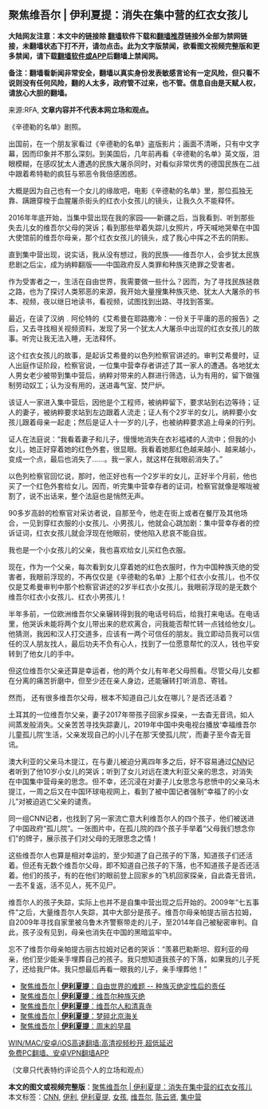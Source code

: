  <h2>聚焦维吾尔 | 伊利夏提：消失在集中营的红衣女孩儿</h2> <p class="notice"><b>大陆网友注意：本文中的链接除 <a href="https://github.com/bannedbook/fanqiang" >翻墙</a>软件下载和<a href="https://github.com/killgcd/justmysocks/blob/master/README.md">翻墙推荐</a>链接外全部为禁网链接，未翻墙状态下打不开，请勿点击。此为文字版禁闻，欲看图文视频完整版和更多禁闻，请下载<a href="https://github.com/bannedbook/fanqiang">翻墙软件或APP</a>后翻墙上禁闻网。</p><p>备注：翻墙看新闻非常安全，翻墙以真实身份发表敏感言论有一定风险，但只看不说则没有任何风险，翻的人太多，政府管不过来，也不管。信息自由是天赋人权，请放心大胆的翻墙。</b></p>  <div class="entry"> <p>来源:RFA, <strong>文章内容并不代表本网立场和观点。</strong></p> <p>&#12298;&#36763;&#24503;&#21202;&#30340;&#21517;&#21333;&#12299;&#21095;&#29031;&#12290;             </p> <p>&#20986;&#22269;&#21069;&#65292;&#22312;&#19968;&#20010;&#26379;&#21451;&#23478;&#30475;&#36807;&#12298;&#36763;&#24503;&#21202;&#30340;&#21517;&#21333;&#12299;&#30423;&#29256;&#24433;&#29255;&#65307;&#30011;&#38754;&#19981;&#28165;&#26224;&#65292;&#21482;&#26377;&#20013;&#25991;&#23383;&#24149;&#65292;&#22240;&#32780;&#21360;&#35937;&#24182;&#19981;&#37027;&#20040;&#28145;&#21051;&#12290;&#21040;&#32654;&#22269;&#21518;&#65292;&#20960;&#24180;&#21069;&#20877;&#30475;&#12298;&#36763;&#24503;&#21202;&#30340;&#21517;&#21333;&#12299;&#33521;&#25991;&#29256;&#65292;&#27882;&#30524;&#27169;&#31946;&#65292;&#22312;&#24863;&#21497;&#29369;&#22826;&#20154;&#36973;&#36935;&#30340;&#27665;&#26063;&#22823;&#23648;&#26432;&#21516;&#26102;&#65292;&#23545;&#30475;&#20284;&#38750;&#24120;&#20248;&#31168;&#30340;&#24503;&#22269;&#27665;&#26063;&#22312;&#20108;&#25112;&#20013;&#36319;&#30528;&#24076;&#29305;&#21202;&#30340;&#30127;&#29378;&#19982;&#37034;&#24694;&#20196;&#25105;&#20493;&#24863;&#22256;&#24785;&#12290;</p> <p>&#22823;&#27010;&#26159;&#22240;&#20026;&#33258;&#24049;&#20063;&#26377;&#19968;&#20010;&#22899;&#20799;&#30340;&#32536;&#25925;&#21543;&#65292;&#30005;&#24433;&#12298;&#36763;&#24503;&#21202;&#30340;&#21517;&#21333;&#12299;&#37324;&#65292;&#37027;&#20301;&#23396;&#29420;&#26080;&#38752;&#12289;&#36434;&#36314;&#31359;&#26797;&#20110;&#34880;&#33125;&#23648;&#26432;&#34903;&#22836;&#30340;&#32418;&#34915;&#23567;&#22899;&#23401;&#20799;&#30340;&#38236;&#22836;&#65292;&#35753;&#25105;&#20037;&#20037;&#19981;&#33021;&#37322;&#24576;&#12290;</p> <p>2016&#24180;&#24180;&#24213;&#24320;&#22987;&#65292;&#24403;&#38598;&#20013;&#33829;&#20986;&#29616;&#22312;&#25105;&#30340;&#23478;&#22253;&#8212;&#8212;&#26032;&#30086;&#20043;&#21518;&#65292;&#24403;&#25105;&#30475;&#21040;&#12289;&#21548;&#21040;&#37027;&#20123;&#22833;&#21435;&#20799;&#22899;&#30340;&#32500;&#21566;&#23572;&#29238;&#27597;&#30340;&#21741;&#35785;&#65307;&#30475;&#21040;&#37027;&#20123;&#20030;&#30528;&#22833;&#36394;&#20799;&#22899;&#29031;&#29255;&#65292;&#21628;&#22825;&#21898;&#22320;&#21741;&#26197;&#22312;&#20013;&#22269;&#22823;&#20351;&#39302;&#21069;&#30340;&#32500;&#21566;&#23572;&#27597;&#20146;&#65292;&#37027;&#20010;&#32418;&#34915;&#22899;&#23401;&#20799;&#30340;&#38236;&#22836;&#65292;&#25104;&#20102;&#25105;&#24515;&#20013;&#25381;&#20043;&#19981;&#21435;&#30340;&#38452;&#24433;&#12290;</p> <p>&#30452;&#21040;&#38598;&#20013;&#33829;&#20986;&#29616;&#65292;&#35828;&#23454;&#35805;&#65292;&#25105;&#20174;&#27809;&#26377;&#24819;&#36807;&#65292;&#25105;&#30340;&#27665;&#26063;&#8212;&#8212;&#32500;&#21566;&#23572;&#20154;&#65292;&#20250;&#27493;&#29369;&#22826;&#27665;&#26063;&#24754;&#21095;&#20043;&#21518;&#23576;&#65292;&#25104;&#20026;&#32435;&#31929;&#32763;&#29256;&#8212;&#8212;&#20013;&#22269;&#25919;&#24220;&#21453;&#20154;&#31867;&#32618;&#21644;&#31181;&#26063;&#28781;&#32477;&#32618;&#20043;&#21463;&#23475;&#32773;&#12290;</p>  <p>&#20316;&#20026;&#21463;&#23475;&#32773;&#20043;&#19968;&#65292;&#29983;&#27963;&#22312;&#33258;&#30001;&#19990;&#30028;&#65292;&#25105;&#38656;&#35201;&#20570;&#19968;&#20123;&#20160;&#20040;&#65311;&#22240;&#32780;&#65292;&#20026;&#20102;&#23547;&#25214;&#27665;&#26063;&#25327;&#25937;&#20043;&#36335;&#65292;&#20063;&#20026;&#20102;&#25506;&#35752;&#20154;&#31867;&#37034;&#24694;&#30340;&#26469;&#28304;&#65292;&#25105;&#24320;&#22987;&#22823;&#37327;&#25628;&#38598;&#31181;&#26063;&#28781;&#32477;&#12289;&#29369;&#22826;&#20154;&#22823;&#23648;&#26432;&#30340;&#20070;&#26412;&#12289;&#35270;&#39057;&#65292;&#22812;&#20197;&#32487;&#26085;&#22320;&#35835;&#20070;&#65292;&#30475;&#35270;&#39057;&#65292;&#35797;&#22270;&#25214;&#21040;&#20986;&#36335;&#12289;&#23547;&#25214;&#21040;&#31572;&#26696;&#12290;</p> <p>&#26368;&#36817;&#65292;&#22312;&#35835;&#20102;&#27721;&#32435;&#65106;&#38463;&#20262;&#29305;&#30340;&#12298;&#33406;&#24076;&#26364;&#22312;&#32822;&#36335;&#25746;&#20919;&#65306;&#19968;&#20221;&#20851;&#20110;&#24179;&#24248;&#30340;&#24694;&#30340;&#25253;&#21578;&#12299;&#20043;&#21518;&#65292;&#21448;&#21435;&#23547;&#25214;&#30456;&#20851;&#35270;&#39057;&#36164;&#26009;&#65292;&#21457;&#29616;&#20102;&#21478;&#19968;&#20010;&#29369;&#22826;&#20154;&#22823;&#23648;&#26432;&#20013;&#20986;&#29616;&#30340;&#32418;&#34915;&#22899;&#23401;&#20799;&#30340;&#25925;&#20107;&#12290;&#21548;&#23436;&#35753;&#25105;&#26080;&#27861;&#20837;&#30561;&#65292;&#26080;&#27861;&#37322;&#24576;&#12290;</p> <p>&#36825;&#20010;&#32418;&#34915;&#22899;&#23401;&#20799;&#30340;&#25925;&#20107;&#65292;&#26159;&#36215;&#35785;&#33406;&#24076;&#26364;&#30340;&#20197;&#33394;&#21015;&#26816;&#23519;&#23448;&#35762;&#36848;&#30340;&#12290;&#23457;&#21028;&#33406;&#24076;&#26364;&#26102;&#65292;&#35777;&#20154;&#20986;&#24237;&#20316;&#35777;&#38454;&#27573;&#65292;&#26816;&#23519;&#23448;&#35828;&#65292;&#19968;&#20301;&#38598;&#20013;&#33829;&#24184;&#23384;&#32773;&#35762;&#36848;&#20102;&#20854;&#19968;&#23478;&#20154;&#30340;&#36973;&#36935;&#12290;&#21508;&#22320;&#29369;&#22826;&#20154;&#30007;&#22899;&#32769;&#23569;&#34987;&#24102;&#21040;&#38598;&#20013;&#33829;&#21518;&#65292;&#32435;&#31929;&#23545;&#24102;&#26469;&#30340;&#20154;&#32676;&#36827;&#34892;&#31579;&#36873;&#65292;&#35748;&#20026;&#26377;&#29992;&#30340;&#65292;&#30041;&#19979;&#20570;&#24378;&#21046;&#21171;&#21160;&#22900;&#24037;&#65307;&#35748;&#20026;&#27809;&#26377;&#29992;&#30340;&#65292;&#36865;&#36827;&#27602;&#27668;&#23460;&#12289;&#28954;&#23608;&#28809;&#12290;</p> <p>&#35813;&#35777;&#20154;&#19968;&#23478;&#36827;&#20837;&#38598;&#20013;&#33829;&#21518;&#65292;&#22240;&#20182;&#26159;&#20010;&#24037;&#31243;&#24072;&#65292;&#34987;&#32435;&#31929;&#30041;&#19979;&#65292;&#35201;&#27714;&#31449;&#21040;&#21491;&#36793;&#31561;&#24453;&#65307;&#35777;&#20154;&#30340;&#22971;&#23376;&#65292;&#34987;&#32435;&#31929;&#35201;&#27714;&#31449;&#21040;&#24038;&#36793;&#36319;&#30528;&#20154;&#27969;&#36208;&#65307;&#35777;&#20154;&#26377;&#20010;2&#23681;&#21322;&#30340;&#22899;&#20799;&#65292;&#32435;&#31929;&#35201;&#23567;&#22899;&#23401;&#20799;&#36319;&#30528;&#27597;&#20146;&#19968;&#36215;&#36208;&#65307;&#28982;&#21518;&#26159;&#35777;&#20154;&#21313;&#19968;&#23681;&#30340;&#20799;&#23376;&#65292;&#20063;&#34987;&#32435;&#31929;&#35201;&#27714;&#36861;&#19978;&#27597;&#20146;&#30340;&#34892;&#21015;&#12290;</p> <p>&#35777;&#20154;&#22312;&#27861;&#24237;&#35828;&#65306;&#8220;&#25105;&#30475;&#30528;&#22971;&#23376;&#21644;&#20799;&#23376;&#65292;&#24930;&#24930;&#22320;&#28040;&#22833;&#22312;&#34915;&#34923;&#35124;&#35099;&#30340;&#20154;&#27969;&#20013;&#65307;&#20294;&#25105;&#30340;&#23567;&#22899;&#20799;&#65292;&#22905;&#27491;&#22909;&#31359;&#30528;&#22905;&#30340;&#32418;&#33394;&#22806;&#22871;&#65292;&#24456;&#26174;&#30524;&#12290;&#25105;&#30475;&#30528;&#22905;&#37027;&#32418;&#33394;&#36234;&#26469;&#36234;&#23567;&#12289;&#36234;&#26469;&#36234;&#23567;&#65292;&#21464;&#25104;&#19968;&#20010;&#28857;&#65292;&#26368;&#21518;&#20063;&#28040;&#22833;&#20102;&#8230;&#8230;&#12290;&#25105;&#19968;&#23478;&#20154;&#65292;&#23601;&#36825;&#26679;&#22312;&#25105;&#30524;&#21069;&#28040;&#22833;&#20102;&#12290;&#8221;</p> <p>&#20197;&#33394;&#21015;&#26816;&#23519;&#23448;&#22238;&#24518;&#35828;&#65292;&#37027;&#26102;&#65292;&#20182;&#27491;&#22909;&#20063;&#26377;&#19968;&#20010;2&#23681;&#21322;&#30340;&#22899;&#20799;&#65292;&#27491;&#22909;&#21322;&#20010;&#26376;&#21069;&#65292;&#20182;&#20063;&#20080;&#20102;&#19968;&#20010;&#32418;&#33394;&#22806;&#22871;&#32473;&#22899;&#20799;&#12290;&#22240;&#32780;&#65292;&#21548;&#23436;&#38598;&#20013;&#33829;&#24184;&#23384;&#32773;&#30340;&#35777;&#35789;&#65292;&#26816;&#23519;&#23448;&#23601;&#20687;&#26159;&#21897;&#21657;&#34987;&#21106;&#20102;&#65292;&#35828;&#19981;&#20986;&#35805;&#26469;&#65292;&#25972;&#20010;&#27861;&#24237;&#20063;&#26159;&#24708;&#28982;&#26080;&#22768;&#12290;</p>  <p>90&#22810;&#23681;&#39640;&#40836;&#30340;&#26816;&#23519;&#23448;&#23545;&#37319;&#35775;&#32773;&#35828;&#65292;&#33258;&#37027;&#33267;&#20170;&#65292;&#20182;&#36208;&#22312;&#34903;&#19978;&#25110;&#32773;&#22312;&#39184;&#21381;&#21450;&#20854;&#20182;&#22330;&#21512;&#65292;&#19968;&#35265;&#21040;&#31359;&#32418;&#34915;&#26381;&#30340;&#23567;&#22899;&#23401;&#20799;&#12289;&#23567;&#30007;&#23401;&#20799;&#65292;&#20182;&#23601;&#20250;&#24515;&#36339;&#21152;&#21095;&#65306;&#38598;&#20013;&#33829;&#24184;&#23384;&#32773;&#30340;&#25511;&#35785;&#35777;&#35789;&#65292;&#32418;&#34915;&#22899;&#23401;&#20799;&#23601;&#20250;&#28014;&#29616;&#22312;&#20182;&#30524;&#21069;&#65292;&#20351;&#20182;&#38519;&#20837;&#24754;&#21696;&#19981;&#33021;&#33258;&#25300;&#12290;</p> <p>&#25105;&#20063;&#26159;&#19968;&#20010;&#23567;&#22899;&#23401;&#20799;&#30340;&#29238;&#20146;&#65292;&#25105;&#20063;&#21916;&#27426;&#32473;&#22899;&#20799;&#20080;&#32418;&#33394;&#34915;&#26381;&#12290;</p> <p>&#29616;&#22312;&#65292;&#20316;&#20026;&#19968;&#20010;&#29238;&#20146;&#65292;&#27599;&#27425;&#30475;&#21040;&#22899;&#20799;&#31359;&#30528;&#22905;&#30340;&#32418;&#33394;&#34915;&#26381;&#26102;&#65292;&#20316;&#20026;&#20013;&#22269;&#31181;&#26063;&#28781;&#32477;&#30340;&#21463;&#23475;&#32773;&#65292;&#25105;&#30524;&#21069;&#28014;&#29616;&#30340;&#65292;&#19981;&#20877;&#20165;&#20165;&#26159;&#12298;&#36763;&#24503;&#21202;&#30340;&#21517;&#21333;&#12299;&#19978;&#37027;&#20010;&#32418;&#34915;&#23567;&#22899;&#23401;&#20799;&#65292;&#20063;&#19981;&#20165;&#20165;&#26159;&#33406;&#24076;&#26364;&#23457;&#21028;&#20013;&#37027;&#20010;&#26816;&#23519;&#23448;&#35762;&#36848;&#30340;2&#23681;&#21322;&#32418;&#34915;&#23567;&#22899;&#23401;&#20799;&#65292;&#25105;&#30524;&#21069;&#28014;&#29616;&#30340;&#26159;&#26080;&#25968;&#20010;&#32500;&#21566;&#23572;&#32418;&#34915;&#23567;&#22899;&#23401;&#20799;&#12289;&#32418;&#34915;&#23567;&#30007;&#23401;&#20799;&#65281;</p> <p>&#21322;&#24180;&#22810;&#21069;&#65292;&#19968;&#20301;&#27431;&#27954;&#32500;&#21566;&#23572;&#29238;&#20146;&#36759;&#36716;&#24471;&#21040;&#25105;&#30340;&#30005;&#35805;&#21495;&#30721;&#21518;&#65292;&#32473;&#25105;&#25171;&#26469;&#30005;&#35805;&#12290;&#22312;&#30005;&#35805;&#37324;&#65292;&#20182;&#21741;&#35785;&#26410;&#33021;&#23558;&#20004;&#20010;&#22899;&#20799;&#24102;&#20986;&#26469;&#30340;&#24754;&#27426;&#31163;&#21512;&#65292;&#38382;&#25105;&#33021;&#21542;&#24110;&#24537;&#36716;&#19968;&#28857;&#38065;&#32473;&#20182;&#22899;&#20799;&#12290;&#20182;&#29468;&#27979;&#65292;&#25105;&#22240;&#21644;&#27721;&#20154;&#25171;&#20132;&#36947;&#22810;&#65292;&#24212;&#35813;&#26377;&#19968;&#20004;&#20010;&#21487;&#20449;&#20219;&#30340;&#26379;&#21451;&#12290;&#25105;&#31435;&#21363;&#21160;&#21592;&#25105;&#21487;&#20197;&#20449;&#20219;&#30340;&#27721;&#20154;&#26379;&#21451;&#25214;&#20154;&#65292;&#26368;&#21518;&#21151;&#22827;&#19981;&#36127;&#26377;&#24515;&#20154;&#65292;&#25214;&#21040;&#20102;&#19968;&#20301;&#24895;&#24847;&#24110;&#24537;&#30340;&#27721;&#20154;&#65292;&#38065;&#20063;&#24179;&#23433;&#36716;&#21040;&#20102;&#20182;&#22899;&#20799;&#30340;&#25163;&#20013;&#12290;</p> <p>&#20294;&#36825;&#20301;&#32500;&#21566;&#23572;&#29238;&#20146;&#36824;&#31639;&#26159;&#24184;&#36816;&#32773;&#65292;&#20182;&#30340;&#20004;&#20010;&#22899;&#20799;&#26377;&#24180;&#32769;&#29238;&#27597;&#29031;&#30475;&#12290;&#23613;&#31649;&#29238;&#27597;&#20799;&#22899;&#37117;&#22312;&#20998;&#31163;&#30340;&#30171;&#33510;&#25240;&#30952;&#20013;&#65292;&#20294;&#33267;&#23569;&#36824;&#22312;&#20146;&#20154;&#36523;&#36793;&#65292;&#36824;&#33021;&#36759;&#36716;&#25171;&#21548;&#28040;&#24687;&#12289;&#23492;&#38065;&#12290;</p> <p>&#28982;&#32780;&#65292; &#36824;&#26377;&#24456;&#22810;&#32500;&#21566;&#23572;&#29238;&#27597;&#65292;&#26681;&#26412;&#19981;&#30693;&#36947;&#33258;&#24049;&#20799;&#22899;&#22312;&#21738;&#20799;&#65311;&#26159;&#21542;&#36824;&#27963;&#30528;&#65311;</p>  <p>&#22303;&#32819;&#20854;&#30340;&#19968;&#20301;&#32500;&#21566;&#23572;&#29238;&#20146;&#65292;&#22971;&#23376;2017&#24180;&#24102;&#23401;&#23376;&#22238;&#23478;&#20065;&#25506;&#20146;&#65292;&#19968;&#21435;&#26483;&#26080;&#38899;&#35759;&#65292;&#22914;&#20154;&#38388;&#33976;&#21457;&#33324;&#28040;&#22833;&#12290;&#29238;&#20146;&#33510;&#33510;&#23547;&#25214;&#22833;&#36394;&#22971;&#20799;&#65292;2019&#24180;&#20013;&#22269;&#20013;&#22830;&#30005;&#35270;&#21488;&#25773;&#25918;&#8216;&#24184;&#31119;&#32500;&#21566;&#23572;&#20799;&#31461;&#23396;&#20799;&#38498;&#8217;&#29983;&#27963;&#65292;&#29238;&#20146;&#21457;&#29616;&#33258;&#24049;&#30340;&#23567;&#20799;&#23376;&#22312;&#37027;&#8216;&#22825;&#20351;&#23396;&#20799;&#38498;&#8217;&#65292;&#32780;&#22971;&#23376;&#33267;&#20170;&#26483;&#26080;&#38899;&#35759;&#12290;</p> <p>&#28595;&#22823;&#21033;&#20122;&#30340;&#29238;&#20146;&#39532;&#26408;&#25552;&#27743;&#65292;&#22312;&#19982;&#22971;&#20799;&#34987;&#36843;&#20998;&#31163;&#22235;&#24180;&#22810;&#20043;&#21518;&#65292;&#22909;&#19981;&#23481;&#26131;&#36890;&#36807;<a href="https://www.bannedbook.org/bnews/tag/cnn/" class="st_tag internal_tag" rel="tag" title="标签 CNN 下的日志">CNN</a>&#35760;&#32773;&#21548;&#21040;&#20102;&#20182;10&#23681;&#23567;&#22899;&#20799;&#30340;&#21741;&#35785;&#65307;&#21548;&#21040;&#20102;&#22899;&#20799;&#23545;&#36828;&#22312;&#28595;&#22823;&#21033;&#20122;&#29238;&#20146;&#30340;&#24605;&#24565;&#65292;&#23545;&#28040;&#22833;&#22312;&#20013;&#22269;&#38598;&#20013;&#33829;&#27597;&#20146;&#30340;&#24605;&#24565;&#12290;&#20294;&#19981;&#24184;&#65292;&#36824;&#27785;&#28024;&#22312;&#23545;&#22971;&#23376;&#20799;&#22899;&#24605;&#24565;&#19982;&#24754;&#24868;&#20013;&#30340;&#29238;&#20146;&#39532;&#26408;&#25552;&#27743;&#65292;&#19968;&#21608;&#20043;&#21518;&#21448;&#22312;&#20013;&#22269;&#29615;&#29699;&#30005;&#35270;&#32593;&#19978;&#65292;&#30475;&#21040;&#20102;&#34987;&#20013;&#22269;&#35760;&#32773;&#24378;&#21046;&#8220;&#24184;&#31119;&#20102;&#30340;&#23567;&#22899;&#20799;&#8221;&#23545;&#34987;&#36843;&#36867;&#20129;&#29238;&#20146;&#30340;&#35892;&#36131;&#12290;</p> <p>&#21516;&#19968;&#32452;CNN&#35760;&#32773;&#65292;&#20063;&#25214;&#21040;&#20102;&#21478;&#19968;&#23478;&#27969;&#20129;&#24847;&#22823;&#21033;&#32500;&#21566;&#23572;&#20154;&#30340;&#22235;&#20010;&#23401;&#23376;&#65292;&#20182;&#20204;&#34987;&#36865;&#36827;&#20102;&#20013;&#22269;&#25919;&#24220;&#8220;&#23396;&#20799;&#38498;&#8221;&#12290;&#19968;&#24352;&#22270;&#29255;&#20013;&#65292;&#22312;&#23396;&#20799;&#38498;&#30340;&#22235;&#20010;&#23401;&#23376;&#25163;&#20030;&#30528;&#8220;&#29238;&#27597;&#25105;&#20204;&#24819;&#24565;&#20320;&#20204;&#8221;&#30340;&#29260;&#23376;&#65292;&#23637;&#31034;&#23401;&#23376;&#20204;&#23545;&#29238;&#27597;&#30340;&#26080;&#38480;&#24605;&#24565;&#20043;&#24773;&#65281;</p> <p>&#36825;&#20123;&#32500;&#21566;&#23572;&#20154;&#20063;&#31639;&#26159;&#30456;&#23545;&#24184;&#36816;&#30340;&#65292;&#33267;&#23569;&#30693;&#36947;&#20102;&#33258;&#24049;&#23401;&#23376;&#30340;&#19979;&#33853;&#65292;&#30693;&#36947;&#23401;&#23376;&#20204;&#36824;&#27963;&#30528;&#12290;&#20294;&#36824;&#26377;&#26080;&#25968;&#20010;&#32500;&#21566;&#23572;&#29238;&#27597;&#65292;&#21363;&#19981;&#30693;&#36947;&#33258;&#24049;&#23401;&#23376;&#30340;&#19979;&#33853;&#65292;&#20063;&#19981;&#30693;&#36947;&#23401;&#23376;&#26159;&#21542;&#36824;&#27963;&#30528;&#12290;&#20182;&#20204;&#30340;&#23401;&#23376;&#65292;&#26377;&#30340;&#22312;&#20182;&#20204;&#30340;&#30524;&#21069;&#30331;&#19978;&#22238;&#23478;&#20065;&#30340;&#39134;&#26426;&#22238;&#23478;&#25506;&#20146;&#65292;&#33258;&#27492;&#26483;&#26080;&#38899;&#35759;&#65292;&#19968;&#21435;&#19981;&#22797;&#36820;&#65292;&#27963;&#19981;&#35265;&#20154;&#65292;&#27515;&#19981;&#35265;&#23608;&#12290;</p> <p>&#32500;&#21566;&#23572;&#20154;&#30340;&#23401;&#23376;&#22833;&#36394;&#65292;&#23454;&#38469;&#19978;&#20063;&#24182;&#19981;&#26159;&#33258;&#38598;&#20013;&#33829;&#20986;&#29616;&#20043;&#21518;&#24320;&#22987;&#30340;&#12290;2009&#24180;&#8220;&#19971;&#20116;&#20107;&#20214;&#8221;&#20043;&#21518;&#65292;&#22823;&#37327;&#32500;&#21566;&#23572;&#20154;&#22833;&#36394;&#65292;&#20854;&#20013;&#22823;&#37096;&#20998;&#26159;&#23401;&#23376;&#12290;&#32500;&#21566;&#23572;&#27597;&#20146;&#24085;&#25552;&#21476;&#20029;&#21476;&#25289;&#22982;&#65292;&#33258;2009&#24180;&#23547;&#25214;&#33258;&#23478;&#37324;&#34987;&#20044;&#40065;&#26408;&#40784;&#35686;&#23519;&#24102;&#36208;&#30340;&#20799;&#23376;&#65292;&#33267;2014&#24180;&#33258;&#24049;&#34987;&#31192;&#23494;&#23457;&#21028;&#12290;&#33258;&#27492;&#65292;&#23401;&#23376;&#27809;&#26377;&#35265;&#21040;&#65292;&#27597;&#20146;&#20063;&#28040;&#22833;&#22312;&#20013;&#22269;&#30340;&#40657;&#26263;&#30417;&#29282;&#20013;&#12290;</p> <p>&#24536;&#19981;&#20102;&#32500;&#21566;&#23572;&#27597;&#20146;&#24085;&#25552;&#21476;&#20029;&#21476;&#25289;&#22982;&#23545;&#35760;&#32773;&#30340;&#21741;&#35785;&#65306;&#8220;&#32673;&#24917;&#24052;&#21202;&#26031;&#22374;&#12289;&#21465;&#21033;&#20122;&#30340;&#27597;&#20146;&#65292;&#20182;&#20204;&#33267;&#23569;&#33021;&#20146;&#25163;&#22475;&#33900;&#33258;&#24049;&#30340;&#23401;&#23376;&#12290;&#25105;&#21482;&#24819;&#30693;&#36947;&#25105;&#23401;&#23376;&#30340;&#19979;&#33853;&#65292;&#22914;&#26524;&#25105;&#30340;&#20799;&#23376;&#27515;&#20102;&#65292;&#36824;&#32473;&#25105;&#23608;&#20307;&#12290;&#25105;&#21482;&#24819;&#26368;&#21518;&#20877;&#30475;&#19968;&#30524;&#25105;&#30340;&#20799;&#23376;&#65292;&#20146;&#25163;&#22475;&#33900;&#20182;&#65281;&#8221;</p>  <ul class='op-related-articles' title='相关阅读'> <li><a href='https://www.bannedbook.org/bnews/comments/20210225/1493341.html' target='_blank'>聚焦维吾尔 | <b>伊利夏提</b>：自由世界的难题 -- 种族灭绝定性后的责任</a></li> <li><a href='https://www.bannedbook.org/bnews/ssgc/20210125/1474676.html' target='_blank'>聚焦维吾尔 | <b>伊利夏提</b>：维吾尔种族灭绝</a></li> <li><a href='https://www.bannedbook.org/bnews/comments/20201216/1449042.html' target='_blank'>聚焦维吾尔 | <b>伊利夏提</b>：维吾尔人和清真寺</a></li> <li><a href='https://www.bannedbook.org/bnews/comments/20201126/1437118.html' target='_blank'>聚焦维吾尔 | <b>伊利夏提</b>：梦碎北京海关</a></li> <li><a href='https://www.bannedbook.org/bnews/comments/20201020/1416711.html' target='_blank'>聚焦维吾尔 | <b>伊利夏提</b>：周末的早晨</a></li> </ul> <p class="texttj"> <a href="https://github.com/bannedbook/fanqiang/wiki/V2ray%E6%9C%BA%E5%9C%BA" target="_blank">WIN/MAC/安卓/iOS高速翻墙:高清视频秒开,超低延迟</a><br/> <a href="https://github.com/bannedbook/fanqiang/wiki/%E7%A6%81%E9%97%BB%E7%BD%91%E5%AE%89%E5%8D%93%E7%BF%BB%E5%A2%99%E6%96%B0%E9%97%BBAPP" target="_blank">免费PC翻墙、安卓VPN翻墙APP</a></p><p>&#65288;&#25991;&#31456;&#21482;&#20195;&#34920;&#29305;&#32422;&#35780;&#35770;&#21592;&#20010;&#20154;&#30340;&#31435;&#22330;&#21644;&#35266;&#28857;&#65289;</p><a name='sharetosocial'></a>       <div><b>本文的图文或视频完整版</b>：<a href='https://www.bannedbook.org/bnews/comments/20210330/1516029.html'>聚焦维吾尔 | 伊利夏提：消失在集中营的红衣女孩儿</a></div>  </div><!--END ENTRY--> <div class="postfooter"> <div>本文标签：<a href="https://www.bannedbook.org/bnews/tag/cnn/" rel="tag">CNN</a>, <a href="https://www.bannedbook.org/bnews/tag/%E4%BC%8A%E5%88%A9/" rel="tag">伊利</a>, <a href="https://www.bannedbook.org/bnews/tag/%e4%bc%8a%e5%88%a9%e5%a4%8f%e6%8f%90/" rel="tag">伊利夏提</a>, <a href="https://www.bannedbook.org/bnews/tag/%e5%a5%b3%e5%ad%a9/" rel="tag">女孩</a>, <a href="https://www.bannedbook.org/bnews/tag/%E7%BB%B4%E5%90%BE%E5%B0%94/" rel="tag">维吾尔</a>, <a href="https://www.bannedbook.org/bnews/tag/%e9%99%88%e4%ba%91%e8%b4%a4/" rel="tag">陈云贤</a>, <a href="https://www.bannedbook.org/bnews/tag/%e9%9b%86%e4%b8%ad%e8%90%a5/" rel="tag">集中营</a></div>  </div><!--END POSTFOOTER--> 